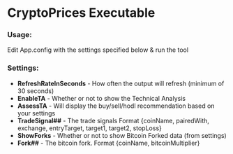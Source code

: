 ﻿# CryptoPrices Executable

### Usage:
Edit App.config with the settings specified below & run the tool

### Settings:

* **RefreshRateInSeconds** - How often the output will refresh (minimum of 30 seconds)
* **EnableTA** - Whether or not to show the Technical Analysis
* **AssessTA** - Will display the buy/sell/hodl recommendation based on your settings  
* **TradeSignal##** - The trade signals  Format {coinName, pairedWith, exchange, entryTarget, target1, target2, stopLoss}
* **ShowForks** - Whether or not to show Bitcoin Forked data (from settings)
* **Fork##** - The bitcoin fork.  Format {coinName, bitcoinMultiplier}